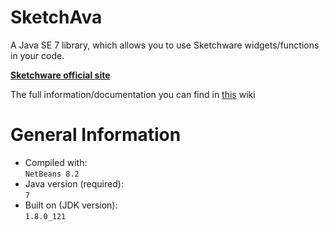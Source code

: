 # SketchAva

A Java SE 7 library, which allows you to use Sketchware widgets/functions in your code.

<a href="sketchware.io"><strong>Sketchware official site</strong></a>

The full information/documentation you can find in <a href="https://github.com/Vladg24YT/SketchAva/wiki">this</a> wiki

# General Information

- Compiled with: <br>
  `NetBeans 8.2`
- Java version (required): <br>
  `7`
- Built on (JDK version): <br>
  `1.8.0_121`
